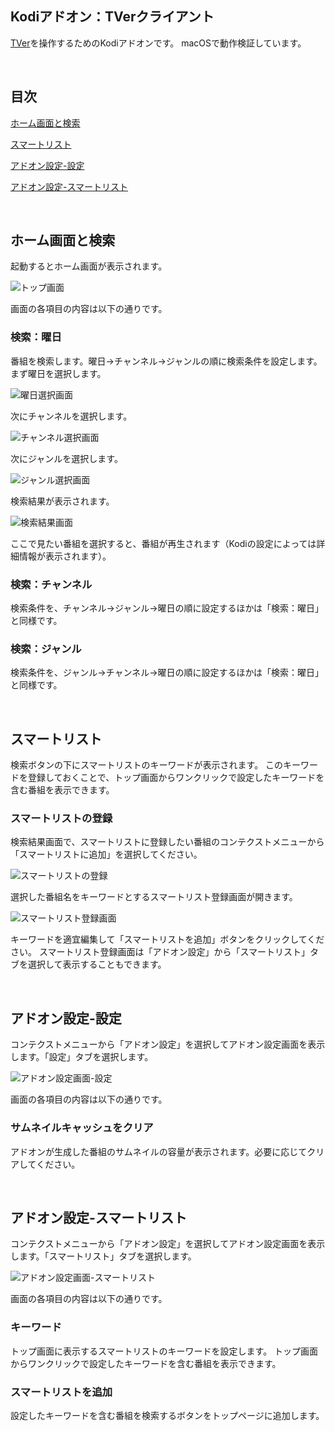 ## Kodiアドオン：TVerクライアント

[TVer](https://tver.jp)を操作するためのKodiアドオンです。
macOSで動作検証しています。

<br/>

## 目次

[ホーム画面と検索](#ホーム画面と検索)

[スマートリスト](#スマートリスト)

[アドオン設定-設定](#アドオン設定-設定)

[アドオン設定-スマートリスト](#アドオン設定-スマートリスト)

<br/>

## ホーム画面と検索

起動するとホーム画面が表示されます。

![トップ画面](docs/images/1_トップ.png)

画面の各項目の内容は以下の通りです。

### 検索：曜日

番組を検索します。曜日→チャンネル→ジャンルの順に検索条件を設定します。まず曜日を選択します。

![曜日選択画面](docs/images/2_曜日選択.png)

次にチャンネルを選択します。

![チャンネル選択画面](docs/images/3_チャンネル選択.png)

次にジャンルを選択します。

![ジャンル選択画面](docs/images/4_ジャンル選択.png)

検索結果が表示されます。

![検索結果画面](docs/images/5_検索結果.png)

ここで見たい番組を選択すると、番組が再生されます（Kodiの設定によっては詳細情報が表示されます）。

### 検索：チャンネル

検索条件を、チャンネル→ジャンル→曜日の順に設定するほかは「検索：曜日」と同様です。

### 検索：ジャンル

検索条件を、ジャンル→チャンネル→曜日の順に設定するほかは「検索：曜日」と同様です。

<br/>

## スマートリスト

検索ボタンの下にスマートリストのキーワードが表示されます。
このキーワードを登録しておくことで、トップ画面からワンクリックで設定したキーワードを含む番組を表示できます。

### スマートリストの登録

検索結果画面で、スマートリストに登録したい番組のコンテクストメニューから「スマートリストに追加」を選択してください。

![スマートリストの登録](docs/images/6_コンテクストメニュー.png)

選択した番組名をキーワードとするスマートリスト登録画面が開きます。

![スマートリスト登録画面](docs/images/7_スマートリスト登録.png)

キーワードを適宜編集して「スマートリストを追加」ボタンをクリックしてください。
スマートリスト登録画面は「アドオン設定」から「スマートリスト」タブを選択して表示することもできます。

<br/>

## アドオン設定-設定

コンテクストメニューから「アドオン設定」を選択してアドオン設定画面を表示します。「設定」タブを選択します。

![アドオン設定画面-設定](docs/images/8_アドオン設定-設定.png)

画面の各項目の内容は以下の通りです。

### サムネイルキャッシュをクリア

アドオンが生成した番組のサムネイルの容量が表示されます。必要に応じてクリアしてください。

<br/>

## アドオン設定-スマートリスト

コンテクストメニューから「アドオン設定」を選択してアドオン設定画面を表示します。「スマートリスト」タブを選択します。

![アドオン設定画面-スマートリスト](docs/images/9_アドオン設定-スマートリスト.png)

画面の各項目の内容は以下の通りです。

### キーワード

トップ画面に表示するスマートリストのキーワードを設定します。
トップ画面からワンクリックで設定したキーワードを含む番組を表示できます。

### スマートリストを追加

設定したキーワードを含む番組を検索するボタンをトップページに追加します。
